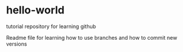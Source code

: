 # hello-world
tutorial repository for learning github


Readme file for learning how to use branches and how to commit new versions
